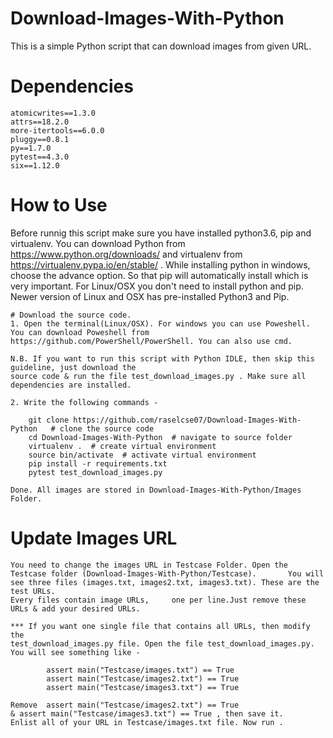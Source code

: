 # Download-Images-With-Python

This is a simple Python script that can download images from given URL. 

# Dependencies

    atomicwrites==1.3.0
    attrs==18.2.0
    more-itertools==6.0.0
    pluggy==0.8.1
    py==1.7.0
    pytest==4.3.0
    six==1.12.0
   
# How to Use

Before runnig this script make sure you have installed python3.6, pip and virtualenv. You can download Python from https://www.python.org/downloads/ and virtualenv from https://virtualenv.pypa.io/en/stable/ . While installing python in windows, choose the advance option. So that pip will automatically install which is very important. For Linux/OSX you don't need to install python and pip. Newer version of Linux and OSX has pre-installed Python3 and Pip. 

    # Download the source code.
    1. Open the terminal(Linux/OSX). For windows you can use Poweshell. You can download Poweshell from
    https://github.com/PowerShell/PowerShell. You can also use cmd.
    
    N.B. If you want to run this script with Python IDLE, then skip this guideline, just download the
    source code & run the file test_download_images.py . Make sure all dependencies are installed.
    
    2. Write the following commands - 
        
        git clone https://github.com/raselcse07/Download-Images-With-Python   # clone the source code
        cd Download-Images-With-Python  # navigate to source folder
        virtualenv .  # create virtual environment
        source bin/activate  # activate virtual environment
        pip install -r requirements.txt
        pytest test_download_images.py
        
    Done. All images are stored in Download-Images-With-Python/Images Folder. 
    
# Update Images URL
    
    You need to change the images URL in Testcase Folder. Open the Testcase folder (Download-Images-With-Python/Testcase).       You will see three files (images.txt, images2.txt, images3.txt). These are the test URLs. 
    Every files contain image URLs,     one per line.Just remove these URLs & add your desired URLs. 
    
    *** If you want one single file that contains all URLs, then modify the 
    test_download_images.py file. Open the file test_download_images.py. 
    You will see something like - 
    
            assert main("Testcase/images.txt") == True
            assert main("Testcase/images2.txt") == True
            assert main("Testcase/images3.txt") == True
            
    Remove  assert main("Testcase/images2.txt") == True 
    & assert main("Testcase/images3.txt") == True , then save it. 
    Enlist all of your URL in Testcase/images.txt file. Now run .
